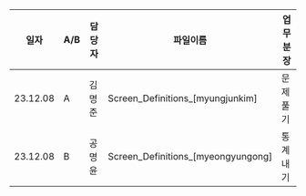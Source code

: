|일자|A/B|담당자|파일이름|업무분장|
|--|--|--|--|--|
|23.12.08|A|김명준|Screen_Definitions_[myungjunkim]|문제 풀기|
|23.12.08|B|공명윤|Screen_Definitions_[myeongyungong]|통계 내기|
